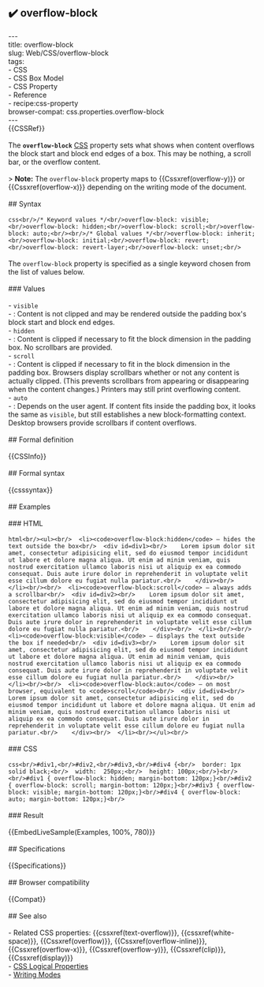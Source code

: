 ## ✔️ overflow-block 
 ---<br/>title: overflow-block<br/>slug: Web/CSS/overflow-block<br/>tags:<br/>  - CSS<br/>  - CSS Box Model<br/>  - CSS Property<br/>  - Reference<br/>  - recipe:css-property<br/>browser-compat: css.properties.overflow-block<br/>---<br/>{{CSSRef}}<br/><br/>The **`overflow-block`** [CSS](/en-US/docs/Web/CSS) property sets what shows when content overflows the block start and block end edges of a box. This may be nothing, a scroll bar, or the overflow content.<br/><br/>> **Note:** The `overflow-block` property maps to {{Cssxref(overflow-y)}} or {{Cssxref(overflow-x)}} depending on the writing mode of the document.<br/><br/>## Syntax<br/><br/>```css<br/>/* Keyword values */<br/>overflow-block: visible;<br/>overflow-block: hidden;<br/>overflow-block: scroll;<br/>overflow-block: auto;<br/><br/>/* Global values */<br/>overflow-block: inherit;<br/>overflow-block: initial;<br/>overflow-block: revert;<br/>overflow-block: revert-layer;<br/>overflow-block: unset;<br/>```<br/><br/>The `overflow-block` property is specified as a single keyword chosen from the list of values below.<br/><br/>### Values<br/><br/>- `visible`<br/>  - : Content is not clipped and may be rendered outside the padding box's block start and block end edges.<br/>- `hidden`<br/>  - : Content is clipped if necessary to fit the block dimension in the padding box. No scrollbars are provided.<br/>- `scroll`<br/>  - : Content is clipped if necessary to fit in the block dimension in the padding box. Browsers display scrollbars whether or not any content is actually clipped. (This prevents scrollbars from appearing or disappearing when the content changes.) Printers may still print overflowing content.<br/>- `auto`<br/>  - : Depends on the user agent. If content fits inside the padding box, it looks the same as `visible`, but still establishes a new block-formatting context. Desktop browsers provide scrollbars if content overflows.<br/><br/>## Formal definition<br/><br/>{{CSSInfo}}<br/><br/>## Formal syntax<br/><br/>{{csssyntax}}<br/><br/>## Examples<br/><br/>### HTML<br/><br/>```html<br/><ul><br/>  <li><code>overflow-block:hidden</code> — hides the text outside the box<br/>  <div id=div1><br/>    Lorem ipsum dolor sit amet, consectetur adipisicing elit, sed do eiusmod tempor incididunt ut labore et dolore magna aliqua. Ut enim ad minim veniam, quis nostrud exercitation ullamco laboris nisi ut aliquip ex ea commodo consequat. Duis aute irure dolor in reprehenderit in voluptate velit esse cillum dolore eu fugiat nulla pariatur.<br/>    </div><br/>  </li><br/><br/>  <li><code>overflow-block:scroll</code> — always adds a scrollbar<br/>  <div id=div2><br/>    Lorem ipsum dolor sit amet, consectetur adipisicing elit, sed do eiusmod tempor incididunt ut labore et dolore magna aliqua. Ut enim ad minim veniam, quis nostrud exercitation ullamco laboris nisi ut aliquip ex ea commodo consequat. Duis aute irure dolor in reprehenderit in voluptate velit esse cillum dolore eu fugiat nulla pariatur.<br/>    </div><br/>  </li><br/><br/>  <li><code>overflow-block:visible</code> — displays the text outside the box if needed<br/>  <div id=div3><br/>    Lorem ipsum dolor sit amet, consectetur adipisicing elit, sed do eiusmod tempor incididunt ut labore et dolore magna aliqua. Ut enim ad minim veniam, quis nostrud exercitation ullamco laboris nisi ut aliquip ex ea commodo consequat. Duis aute irure dolor in reprehenderit in voluptate velit esse cillum dolore eu fugiat nulla pariatur.<br/>    </div><br/>  </li><br/><br/>  <li><code>overflow-block:auto</code> — on most browser, equivalent to <code>scroll</code><br/>  <div id=div4><br/>    Lorem ipsum dolor sit amet, consectetur adipisicing elit, sed do eiusmod tempor incididunt ut labore et dolore magna aliqua. Ut enim ad minim veniam, quis nostrud exercitation ullamco laboris nisi ut aliquip ex ea commodo consequat. Duis aute irure dolor in reprehenderit in voluptate velit esse cillum dolore eu fugiat nulla pariatur.<br/>    </div><br/>  </li><br/></ul><br/>```<br/><br/>### CSS<br/><br/>```css<br/>#div1,<br/>#div2,<br/>#div3,<br/>#div4 {<br/>  border: 1px solid black;<br/>  width:  250px;<br/>  height: 100px;<br/>}<br/><br/>#div1 { overflow-block: hidden; margin-bottom: 120px;}<br/>#div2 { overflow-block: scroll; margin-bottom: 120px;}<br/>#div3 { overflow-block: visible; margin-bottom: 120px;}<br/>#div4 { overflow-block: auto; margin-bottom: 120px;}<br/>```<br/><br/>### Result<br/><br/>{{EmbedLiveSample(Examples, 100%, 780)}}<br/><br/>## Specifications<br/><br/>{{Specifications}}<br/><br/>## Browser compatibility<br/><br/>{{Compat}}<br/><br/>## See also<br/><br/>- Related CSS properties: {{cssxref(text-overflow)}}, {{cssxref(white-space)}}, {{Cssxref(overflow)}}, {{Cssxref(overflow-inline)}}, {{Cssxref(overflow-x)}}, {{Cssxref(overflow-y)}}, {{Cssxref(clip)}}, {{Cssxref(display)}}<br/>- [CSS Logical Properties](/en-US/docs/Web/CSS/CSS_Logical_Properties)<br/>- [Writing Modes](/en-US/docs/Web/CSS/CSS_Writing_Modes)<br/>